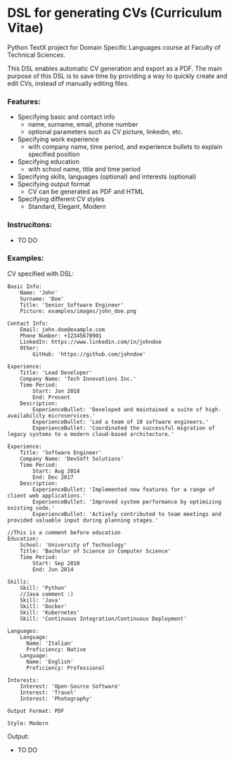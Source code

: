 # DSL for generating CVs (Curriculum Vitae)
Python TextX project for Domain Specific Languages course at Faculty of Technical Sciences.

This DSL enables automatic CV generation and export as a PDF. The main purpose of this DSL is to save time by providing a way to quickly create and edit CVs, instead of manually editing files.

### Features:
* Specifying basic and contact info
  * name, surname, email, phone number
  * optional parameters such as CV picture, linkedin, etc.
* Specifying work experience
  * with company name, time period, and experience bullets to explain specified position
* Specifying education
  * with school name, title and time period
* Specifying skills, languages (optional) and interests (optional)
* Specifying output format
  * CV can be generated as PDF and HTML
* Specifying different CV styles
  * Standard, Elegant, Modern

### Instrucitons:
* TO DO

### Examples:

CV specified with DSL:
```
Basic Info:
    Name: 'John'
    Surname: 'Doe'
    Title: 'Senior Software Engineer'
    Picture: examples/images/john_doe.png

Contact Info:
    Email: john.doe@example.com
    Phone Number: +12345678901
    LinkedIn: https://www.linkedin.com/in/johndoe
    Other:
        GitHub: 'https://github.com/johndoe'

Experience:
    Title: 'Lead Developer'
    Company Name: 'Tech Innovations Inc.'
    Time Period:
        Start: Jan 2018
        End: Present
    Description:
        ExperienceBullet: 'Developed and maintained a suite of high-availability microservices.'
        ExperienceBullet: 'Led a team of 10 software engineers.'
        ExperienceBullet: 'Coordinated the successful migration of legacy systems to a modern cloud-based architecture.'

Experience:
    Title: 'Software Engineer'
    Company Name: 'DevSoft Solutions'
    Time Period:
        Start: Aug 2014
        End: Dec 2017
    Description:
        ExperienceBullet: 'Implemented new features for a range of client web applications.'
        ExperienceBullet: 'Improved system performance by optimizing existing code.'
        ExperienceBullet: 'Actively contributed to team meetings and provided valuable input during planning stages.'

//This is a comment before education
Education:
    School: 'University of Technology'
    Title: 'Bachelor of Science in Computer Science'
    Time Period:
        Start: Sep 2010
        End: Jun 2014

Skills:
    Skill: 'Python'
    //Java comment :)
    Skill: 'Java'
    Skill: 'Docker'
    Skill: 'Kubernetes'
    Skill: 'Continuous Integration/Continuous Deployment'

Languages:
    Language:
      Name: 'Italian'
      Proficiency: Native
    Language:
      Name: 'English'
      Proficiency: Professional

Interests:
    Interest: 'Open-Source Software'
    Interest: 'Travel'
    Interest: 'Photography'

Output Format: PDF

Style: Modern

```

Output:
* TO DO